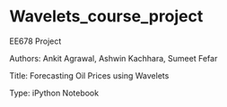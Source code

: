 Wavelets_course_project
=======================

EE678 Project

Authors: Ankit Agrawal, Ashwin Kachhara, Sumeet Fefar

Title: Forecasting Oil Prices using Wavelets

Type: iPython Notebook
